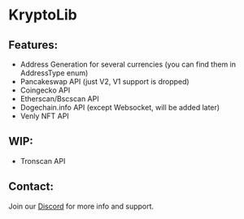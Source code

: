 # KryptoLib
## Features:
- Address Generation for several currencies (you can find them in AddressType enum)
- Pancakeswap API (just V2, V1 support is dropped)
- Coingecko API
- Etherscan/Bscscan API
- Dogechain.info API (except Websocket, will be added later)
- Venly NFT API

## WIP:
- Tronscan API

## Contact:
Join our <a href="https://discord.gg/NbW6JVvxY7">Discord</a> for more info and support.
